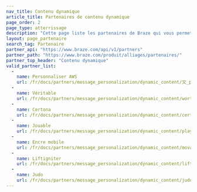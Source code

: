 ```yaml
---
nav_title: Contenu dynamique
article_title: Partenaires de contenu dynamique
page_order: 2
page_type: atterrissage
description: "Cette page liste les partenaires de Braze qui vous permettent d'inclure du contenu dynamique dans votre messagerie."
layout: page_partenaire
search_tag: Partenaire
partner_api: "https://www.braze.com/api/v1/partners"
partner_path: "https://www.braze.com/produit/alliages/partenaires/"
partner_top_header: "Contenu dynamique"
valid_partner_list:
  - 
    name: Personnaliser AWS
    url: /fr/docs/partners/message_personalization/dynamic_content/文_personalize/
  - 
    name: Véritable
    url: /fr/docs/partners/message_personalization/dynamic_content/worthy/
  - 
    name: Certona
    url: /fr/docs/partners/message_personalization/dynamic_content/certona/
  - 
    name: Jouable
    url: /fr/docs/partners/message_personalization/dynamic_content/playable/
  - 
    name: Encre mobile
    url: /fr/docs/partners/message_personalization/dynamic_content/movable_ink/
  - 
    name: Liftigniter
    url: /fr/docs/partners/message_personalization/dynamic_content/liftigniter/
  - 
    name: Judo
    url: /fr/docs/partners/message_personalization/dynamic_content/judo/
---
```


